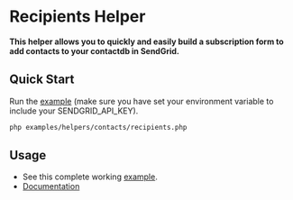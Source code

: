 # Recipients Helper

**This helper allows you to quickly and easily build a subscription form to add contacts to your contactdb in SendGrid.**

## Quick Start

Run the [example](https://github.com/sendgrid/sendgrid-php/blob/HEAD/examples/helpers/contacts/recipients.php) (make sure you have set your environment variable to include your SENDGRID_API_KEY).

```bash
php examples/helpers/contacts/recipients.php
```

## Usage

- See this complete working [example](https://github.com/sendgrid/sendgrid-php/blob/HEAD/examples/helpers/contacts/recipients.php).
- [Documentation](https://sendgrid.com/docs/API_Reference/api_v3.html#contacts-api-recipients)
